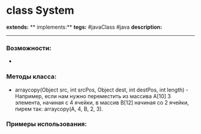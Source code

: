 # class System
**extends:** 
** implements:** 
**tegs:** #javaClass #java 
**description:** 

---
### Возможности:
- 
### Методы класса:
- arraycopy(Object src, int srcPos, Object dest, int destPos, int length) - Например, если нам нужно переместить из массива A[10] 3 элемента, начиная с 4 ячейки, в массив B[12] начиная со 2 ячейки, пирем так: arraycopy(A, 4, B, 2, 3).

### Примеры использования:
